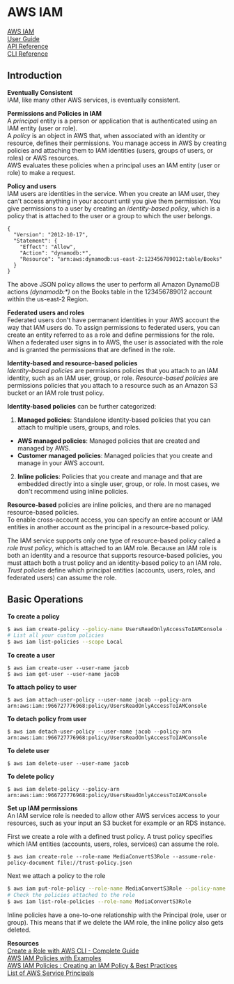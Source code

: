 # AWS IAM
[AWS IAM](https://docs.aws.amazon.com/iam/index.html)   
[User Guide](https://docs.aws.amazon.com/IAM/latest/UserGuide/index.html)  
[API Reference](https://docs.aws.amazon.com/IAM/latest/APIReference/index.html)  
[CLI Reference](https://docs.aws.amazon.com/cli/latest/reference/iam/)  

## Introduction
__Eventually Consistent__  
IAM, like many other AWS services, is eventually consistent.  

__Permissions and Policies in IAM__   
A _principal_ entity is a person or application that is authenticated using an IAM entity (user or role).   
A _policy_ is an object in AWS that, when associated with an identity or resource, defines their permissions.
You manage access in AWS by creating policies and attaching them to IAM identities (users, groups of users, or roles) or AWS resources.  
AWS evaluates these policies when a principal uses an IAM entity (user or role) to make a request.

__Policy and users__   
IAM users are identities in the service. When you create an IAM user, they can't access anything in your account until you give them permission. You give permissions to a user by creating an _identity-based policy_, which is a policy that is attached to the user or a group to which the user belongs.  
```
{
  "Version": "2012-10-17",
  "Statement": {
    "Effect": "Allow",
    "Action": "dynamodb:*",
    "Resource": "arn:aws:dynamodb:us-east-2:123456789012:table/Books"
  }
}
```
The above JSON policy allows the user to perform all Amazon DynamoDB actions _(dynamodb:*)_ on the Books table in the 123456789012 account within the us-east-2 Region.  

__Federated users and roles__  
Federated users don't have permanent identities in your AWS account the way that IAM users do. To assign permissions to federated users, you can create an entity referred to as a role and define permissions for the role. When a federated user signs in to AWS, the user is associated with the role and is granted the permissions that are defined in the role.  

__Identity-based and resource-based policies__  
_Identity-based policies_ are permissions policies that you attach to an IAM identity, such as an IAM user, group, or role. _Resource-based policies_ are permissions policies that you attach to a resource such as an Amazon S3 bucket or an IAM role trust policy.  

__Identity-based policies__ can be further categorized:
1. __Managed policies__: Standalone identity-based policies that you can attach to multiple users, groups, and roles.  
  * __AWS managed policies__:  Managed policies that are created and managed by AWS.
  * __Customer managed policies__: Managed policies that you create and manage in your AWS account.
2. __Inline policies__:  Policies that you create and manage and that are embedded directly into a single user, group, or role. In most cases, we don't recommend using inline policies.  

__Resource-based__ policies are inline policies, and there are no managed resource-based policies.  
To enable cross-account access, you can specify an entire account or IAM entities in another account as the principal in a resource-based policy.  

The IAM service supports only one type of resource-based policy called a _role trust policy_, which is attached to an IAM role. Because an IAM role is both an identity and a resource that supports resource-based policies, you must attach both a trust policy and an identity-based policy to an IAM role. _Trust policies_ define which principal entities (accounts, users, roles, and federated users) can assume the role.


## Basic Operations
__To create a policy__  
```bash
$ aws iam create-policy --policy-name UsersReadOnlyAccessToIAMConsole --policy-document file://iam-policy.json --description "Allow readonly access to IAM console"
# List all your custom policies
$ aws iam list-policies --scope Local
```

__To create a user__  
```
$ aws iam create-user --user-name jacob
$ aws iam get-user --user-name jacob
```

__To attach policy to user__  
```
$ aws iam attach-user-policy --user-name jacob --policy-arn arn:aws:iam::966727776968:policy/UsersReadOnlyAccessToIAMConsole
```

__To detach policy from user__  
```
$ aws iam detach-user-policy --user-name jacob --policy-arn arn:aws:iam::966727776968:policy/UsersReadOnlyAccessToIAMConsole
```  

__To delete user__  
```
$ aws iam delete-user --user-name jacob
```

__To delete policy__  
```
$ aws iam delete-policy --policy-arn arn:aws:iam::966727776968:policy/UsersReadOnlyAccessToIAMConsole
```

__Set up IAM permissions__   
An IAM service role is needed to allow other AWS services access to your resources, such as your input an S3 bucket for example or an RDS instance.   

First we create a role with a defined trust policy. A trust policy specifies which IAM entities (accounts, users, roles, services) can assume the role.  
```
$ aws iam create-role --role-name MediaConvertS3Role --assume-role-policy-document file://trust-policy.json
```
Next we attach a policy to the role
```bash
$ aws iam put-role-policy --role-name MediaConvertS3Role --policy-name S3ReadWritePolicy --policy-document file://s3-permission.json
# Check the policies attached to the role
$ aws iam list-role-policies --role-name MediaConvertS3Role
```
Inline policies have a one-to-one relationship with the Principal (role, user or group). This means that if we delete the IAM role, the inline policy also gets deleted.  

__Resources__  
[Create a Role with AWS CLI - Complete Guide](https://bobbyhadz.com/blog/aws-cli-create-role)    
[AWS IAM Policies with Examples](https://medium.com/tensult/aws-policies-with-examples-8340661d35e9)   
[AWS IAM Policies : Creating an IAM Policy & Best Practices](https://spacelift.io/blog/iam-policy)   
[List of AWS Service Principals](https://gist.github.com/shortjared/4c1e3fe52bdfa47522cfe5b41e5d6f22)     
